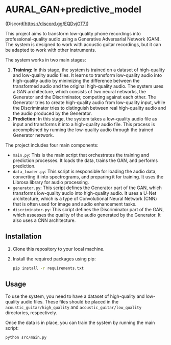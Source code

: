 # AURAL_GAN+predictive_model

(Discord[https://discord.gg/EQDvjGT7])


This project aims to transform low-quality phone recordings into professional-quality audio using a Generative Adversarial Network (GAN). The system is designed to work with acoustic guitar recordings, but it can be adapted to work with other instruments.

The system works in two main stages:
1. **Training:** In this stage, the system is trained on a dataset of high-quality and low-quality audio files. It learns to transform low-quality audio into high-quality audio by minimizing the difference between the transformed audio and the original high-quality audio. The system uses a GAN architecture, which consists of two neural networks, the Generator and the Discriminator, competing against each other. The Generator tries to create high-quality audio from low-quality input, while the Discriminator tries to distinguish between real high-quality audio and the audio produced by the Generator.
2. **Prediction:** In this stage, the system takes a low-quality audio file as input and transforms it into a high-quality audio file. This process is accomplished by running the low-quality audio through the trained Generator network.

The project includes four main components:
- `main.py`: This is the main script that orchestrates the training and prediction processes. It loads the data, trains the GAN, and performs prediction.
- `data_loader.py`: This script is responsible for loading the audio data, converting it into spectrograms, and preparing it for training. It uses the Librosa library for audio processing.
- `generator.py`: This script defines the Generator part of the GAN, which transforms low-quality audio into high-quality audio. It uses a U-Net architecture, which is a type of Convolutional Neural Network (CNN) that is often used for image and audio enhancement tasks.
- `discriminator.py`: This script defines the Discriminator part of the GAN, which assesses the quality of the audio generated by the Generator. It also uses a CNN architecture.

## Installation

1. Clone this repository to your local machine.
2. Install the required packages using pip:

    ```bash
    pip install -r requirements.txt
    ```

## Usage

To use the system, you need to have a dataset of high-quality and low-quality audio files. These files should be placed in the `acoustic_guitar/high_quality` and `acoustic_guitar/low_quality` directories, respectively.

Once the data is in place, you can train the system by running the main script:

```bash
python src/main.py




